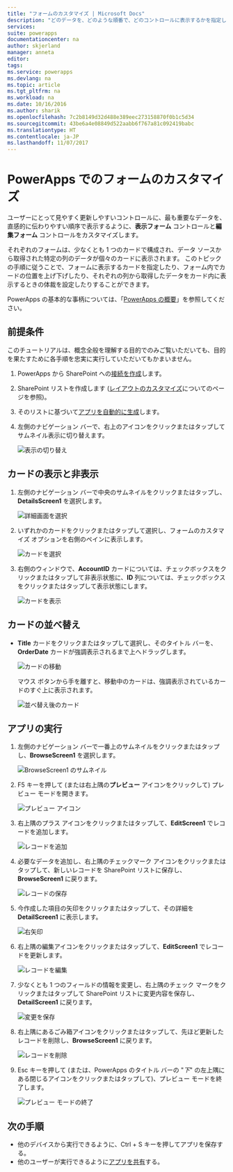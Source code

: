 ```yaml
---
title: "フォームのカスタマイズ | Microsoft Docs"
description: "どのデータを、どのような順番で、どのコントロールに表示するかを指定します。"
services: 
suite: powerapps
documentationcenter: na
author: skjerland
manager: anneta
editor: 
tags: 
ms.service: powerapps
ms.devlang: na
ms.topic: article
ms.tgt_pltfrm: na
ms.workload: na
ms.date: 10/16/2016
ms.author: sharik
ms.openlocfilehash: 7c2b8149d32d488e389eec273158870f0b1c5d34
ms.sourcegitcommit: 43be6a4e08849d522aabb6f767a81c092419babc
ms.translationtype: HT
ms.contentlocale: ja-JP
ms.lasthandoff: 11/07/2017
---
```

# <a name="customize-forms-in-powerapps"></a>PowerApps でのフォームのカスタマイズ
ユーザーにとって見やすく更新しやすいコントロールに、最も重要なデータを、直感的に伝わりやすい順序で表示するように、**表示フォーム** コントロールと**編集フォーム** コントロールをカスタマイズします。

それぞれのフォームは、少なくとも 1 つのカードで構成され、データ ソースから取得された特定の列のデータが個々のカードに表示されます。 このトピックの手順に従うことで、フォームに表示するカードを指定したり、フォーム内でカードの位置を上げ下げしたり、それぞれの列から取得したデータをカード内に表示するときの体裁を設定したりすることができます。

PowerApps の基本的な事柄については、「[PowerApps の概要](getting-started.md)」を参照してください。

## <a name="prerequisites"></a>前提条件
このチュートリアルは、概念全般を理解する目的でのみご覧いただいても、目的を果たすために各手順を忠実に実行していただいてもかまいません。

1. PowerApps から SharePoint への[接続を作成](connect-to-sharepoint.md)します。
2. SharePoint リストを作成します ([レイアウトのカスタマイズ](customize-layout-sharepoint.md)についてのページを参照)。
3. そのリストに基づいて[アプリを自動的に生成](app-from-sharepoint.md)します。
4. 左側のナビゲーション バーで、右上のアイコンをクリックまたはタップしてサムネイル表示に切り替えます。
   
    ![表示の切り替え](./media/customize-forms-sharepoint/toggle-view.png)

## <a name="show-and-hide-cards"></a>カードの表示と非表示
1. 左側のナビゲーション バーで中央のサムネイルをクリックまたはタップし、**DetailsScreen1** を選択します。
   
    ![詳細画面を選択](./media/customize-forms-sharepoint/details-thumbnail.png)
2. いずれかのカードをクリックまたはタップして選択し、フォームのカスタマイズ オプションを右側のペインに表示します。
   
    ![カードを選択](./media/customize-forms-sharepoint/select-card.png)
3. 右側のウィンドウで、**AccountID** カードについては、チェックボックスをクリックまたはタップして非表示状態に、**ID** 列については、チェックボックスをクリックまたはタップして表示状態にします。
   
    ![カードを表示](./media/customize-forms-sharepoint/checkbox.png)

## <a name="reorder-the-cards"></a>カードの並べ替え
* **Title** カードをクリックまたはタップして選択し、そのタイトル バーを、**OrderDate** カードが強調表示されるまで上へドラッグします。
  
    ![カードの移動](./media/customize-forms-sharepoint/move-card.png)
  
    マウス ボタンから手を離すと、移動中のカードは、強調表示されているカードのすぐ上に表示されます。
  
    ![並べ替え後のカード](./media/customize-forms-sharepoint/reordered-card.png)

## <a name="run-the-app"></a>アプリの実行
1. 左側のナビゲーション バーで一番上のサムネイルをクリックまたはタップし、**BrowseScreen1** を選択します。
   
    ![BrowseScreen1 のサムネイル](./media/customize-forms-sharepoint/browse-thumbnail.png)
2. F5 キーを押して (または右上隅の**プレビュー** アイコンをクリックして) プレビュー モードを開きます。  
   
    ![プレビュー アイコン](./media/customize-forms-sharepoint/open-preview.png)
3. 右上隅のプラス アイコンをクリックまたはタップして、**EditScreen1** でレコードを追加します。
   
    ![レコードを追加](./media/customize-forms-sharepoint/add-record.png)
4. 必要なデータを追加し、右上隅のチェックマーク アイコンをクリックまたはタップして、新しいレコードを SharePoint リストに保存し、**BrowseScreen1** に戻ります。
   
    ![レコードの保存](./media/customize-forms-sharepoint/save-record.png)
5. 今作成した項目の矢印をクリックまたはタップして、その詳細を **DetailScreen1** に表示します。  
   
    ![右矢印](./media/customize-forms-sharepoint/right-arrow.png)
6. 右上隅の編集アイコンをクリックまたはタップして、**EditScreen1** でレコードを更新します。
   
    ![レコードを編集](./media/customize-forms-sharepoint/edit-record.png)
7. 少なくとも 1 つのフィールドの情報を変更し、右上隅のチェック マークをクリックまたはタップして SharePoint リストに変更内容を保存し、**DetailScreen1** に戻ります。  
   
    ![変更を保存](./media/customize-forms-sharepoint/save-record.png)
8. 右上隅にあるごみ箱アイコンをクリックまたはタップして、先ほど更新したレコードを削除し、**BrowseScreen1** に戻ります。
   
    ![レコードを削除](./media/customize-forms-sharepoint/delete-record.png)
9. Esc キーを押して (または、PowerApps のタイトル バーの "*下*" の左上隅にある閉じるアイコンをクリックまたはタップして)、プレビュー モードを終了します。
   
    ![プレビュー モードの終了](./media/customize-forms-sharepoint/close-preview.png)

## <a name="next-steps"></a>次の手順
* 他のデバイスから実行できるように、Ctrl + S キーを押してアプリを保存する。
* 他のユーザーが実行できるように[アプリを共有](share-app.md)する。

